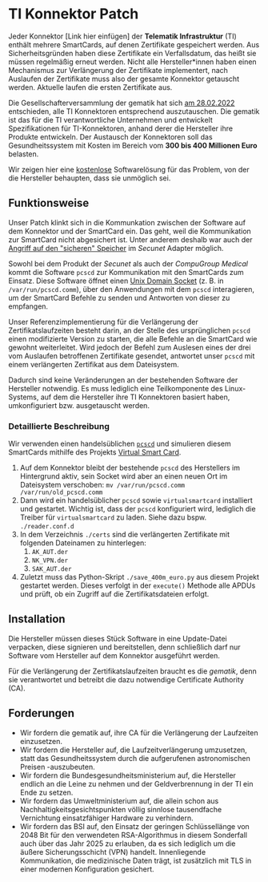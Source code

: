 # TI Konnektor Patch

Jeder Konnektor [Link hier einfügen] der **Telematik Infrastruktur** (TI) enthält mehrere SmartCards, auf denen Zertifikate gespeichert werden.
Aus Sicherheitsgründen haben diese Zertifikate ein Verfallsdatum, das heißt sie müssen regelmäßig erneut werden.
Nicht alle Hersteller*innen haben einen Mechanismus zur Verlängerung der Zertifikate implementert, nach Auslaufen der Zertifikate muss also der gesamte Konnektor getauscht werden.
Aktuelle laufen die ersten Zertifikate aus. 

Die Gesellschafterversammlung der gematik hat sich [am 28.02.2022](https://www.gematik.de/newsroom/news-detail/aktuelles-erste-konnektoren-laufen-im-september-aus) entschieden, alle TI Konnektoren entsprechend auszutauschen. Die gematik ist das für die TI verantwortliche Unternehmen und entwickelt Spezifikationen für TI-Konnektoren, anhand derer die Hersteller ihre Produkte entwickeln. Der Austausch der Konnektoren soll das Gesundheitssystem mit Kosten im Bereich vom **300 bis 400 Millionen Euro** belasten.


Wir zeigen hier eine <u>kostenlose</u> Softwarelösung für das Problem, von der die Hersteller behaupten, dass sie unmöglich sei.

## Funktionsweise

Unser Patch klinkt sich in die Kommunkation zwischen der Software auf dem Konnektor und der SmartCard ein. Das geht, weil die Kommunikation zur SmartCard nicht abgesichert ist. Unter anderem deshalb war auch der [Angriff auf den "sicheren" Speicher](https://twitter.com/fluepke/status/1576584063896256513) im *Secunet* Adapter möglich.

Sowohl bei dem Produkt der *Secunet* als auch der *CompuGroup Medical* kommt die Software `pcscd` zur Kommunikation mit den SmartCards zum Einsatz. Diese Software öffnet einen [Unix Domain Socket](https://de.wikipedia.org/wiki/Unix_Domain_Socket) (z. B. in `/var/run/pcscd.comm`), über den Anwendungen mit dem `pcscd` interagieren, um der SmartCard Befehle zu senden und Antworten von dieser zu empfangen.

Unser Referenzimplementierung für die Verlängerung der Zertifikatslaufzeiten besteht darin, an der Stelle des ursprünglichen `pcscd` einen modifizierte Version zu starten, die alle Befehle an die SmartCard wie gewohnt weiterleitet. Wird jedoch der Befehl zum Auslesen eines der drei vom Auslaufen betroffenen Zertifikate gesendet, antwortet unser `pcscd` mit einem verlängerten Zertifikat aus dem Dateisystem.

Dadurch sind keine Veränderungen an der bestehenden Software der Hersteller notwendig. Es muss lediglich eine Teilkomponente des Linux-Systems, auf dem die Hersteller ihre TI Konnektoren basiert haben, umkonfiguriert bzw. ausgetauscht werden.

### Detaillierte Beschreibung

Wir verwenden einen handelsüblichen [`pcscd`](https://github.com/LudovicRousseau/PCSC) und simulieren diesem SmartCards mithilfe des Projekts [Virtual Smart Card](https://frankmorgner.github.io/vsmartcard/virtualsmartcard/README.html).

1. Auf dem Konnektor bleibt der bestehende `pcscd` des Herstellers im Hintergrund aktiv, sein Socket wird aber an einen neuen Ort im Dateisystem verschoben: `mv /var/run/pcscd.comm /var/run/old_pcscd.comm`
2. Dann wird ein handelsüblicher `pcscd` sowie `virtualsmartcard` installiert und gestartet. Wichtig ist, dass der `pcscd` konfiguriert wird, lediglich die Treiber für `virtualsmartcard` zu laden. Siehe dazu bspw. `./reader.conf.d`
3. In dem Verzeichnis `./certs` sind die verlängerten Zertifikate mit folgenden Dateinamen zu hinterlegen:
    1. `AK_AUT.der`
    2. `NK_VPN.der`
    3. `SAK_AUT.der`
4. Zuletzt muss das Python-Skript `./save_400m_euro.py` aus diesem Projekt gestartet werden. Dieses verfolgt in der `execute()` Methode alle APDUs und prüft, ob ein Zugriff auf die Zertifikatsdateien erfolgt.

## Installation

Die Hersteller müssen dieses Stück Software in eine Update-Datei verpacken, diese signieren und bereitstellen, denn schließlich darf nur Software vom Hersteller auf dem Konnektor ausgeführt werden.

Für die Verlängerung der Zertifikatslaufzeiten braucht es die *gematik*, denn sie verantwortet und betreibt die dazu notwendige Certificate Authority (CA).

## Forderungen

- Wir fordern die gematik auf, ihre CA für die Verlängerung der Laufzeiten einzusetzen.
- Wir fordern die Hersteller auf, die Laufzeitverlängerung umzusetzen, statt das Gesundheitssystem durch die aufgerufenen astronomischen Preisen -auszubeuten.
- Wir fordern die Bundesgesundheitsministerium auf, die Hersteller endlich an die Leine zu nehmen und der Geldverbrennung in der TI ein Ende zu setzen.
- Wir fordern das Umweltministerium auf, die allein schon aus Nachhaltigkeitsgesichtspunkten völlig sinnlose tausendfache Vernichtung einsatzfähiger Hardware zu verhindern.
- Wir fordern das BSI auf, den Einsatz der geringen Schlüssellänge von 2048 Bit für den verwendeten RSA-Algorithmus in diesem Sonderfall auch über das Jahr 2025 zu erlauben, da es sich lediglich um die äußere Sicherungsschicht (VPN) handelt. Innenliegende Kommunikation, die medizinische Daten trägt, ist zusätzlich mit TLS in einer modernen Konfiguration gesichert.
